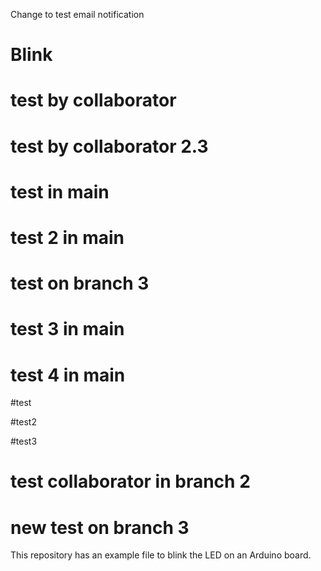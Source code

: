 Change to test email notification
# Blink

# test by collaborator

# test by collaborator 2.3

# test in main

# test 2 in main

# test on branch 3

# test 3 in main

# test 4 in main

#test

#test2

#test3

# test collaborator in branch 2

# new test on branch 3

This repository has an example file to blink the LED on an Arduino board.
